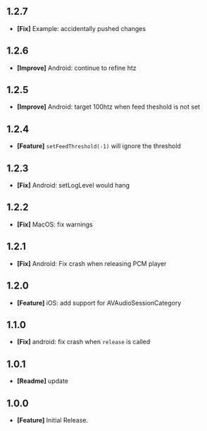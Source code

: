 ## 1.2.7
* **[Fix]** Example: accidentally pushed changes

## 1.2.6
* **[Improve]** Android: continue to refine htz

## 1.2.5
* **[Improve]** Android: target 100htz when feed theshold is not set

## 1.2.4
* **[Feature]** `setFeedThreshold(-1)` will ignore the threshold 

## 1.2.3
* **[Fix]** Android: setLogLevel would hang

## 1.2.2
* **[Fix]** MacOS: fix warnings

## 1.2.1
* **[Fix]** Android: Fix crash when releasing PCM player

## 1.2.0
* **[Feature]** iOS: add support for AVAudioSessionCategory

## 1.1.0
* **[Fix]** android: fix crash when `release` is called

## 1.0.1
* **[Readme]** update

## 1.0.0
* **[Feature]** Initial Release.
